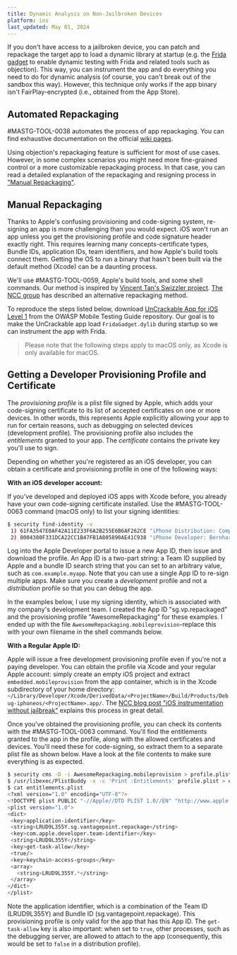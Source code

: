 ```yaml
---
title: Dynamic Analysis on Non-Jailbroken Devices
platform: ios
last_updated: May 01, 2024
---
```


If you don't have access to a jailbroken device, you can patch and repackage the target app to load a dynamic library at startup (e.g. the [Frida gadget](https://www.frida.re/docs/gadget/ "Frida Gadget") to enable dynamic testing with Frida and related tools such as objection). This way, you can instrument the app and do everything you need to do for  dynamic analysis (of course, you can't break out of the sandbox this way). However, this technique only works if the app binary isn't FairPlay-encrypted (i.e., obtained from the App Store).

## Automated Repackaging

#MASTG-TOOL-0038 automates the process of app repackaging. You can find exhaustive documentation on the official [wiki pages](https://github.com/sensepost/objection/wiki "Objection - Documentation").

Using objection's repackaging feature is sufficient for most of use cases. However, in some complex scenarios you might need more fine-grained control or a more customizable repackaging process. In that case, you can read a detailed explanation of the repackaging and resigning process in ["Manual Repackaging"](#manual-repackaging).

## Manual Repackaging

Thanks to Apple's confusing provisioning and code-signing system, re-signing an app is more challenging than you would expect. iOS won't run an app unless you get the provisioning profile and code signature header exactly right. This requires learning many concepts-certificate types, Bundle IDs, application IDs, team identifiers, and how Apple's build tools connect them. Getting the OS to run a binary that hasn't been built via the default method (Xcode) can be a daunting process.

We'll use #MASTG-TOOL-0059, Apple's build tools, and some shell commands. Our method is inspired by [Vincent Tan's Swizzler project](https://github.com/vtky/Swizzler2/ "Swizzler"). [The NCC group](https://research.nccgroup.com/2016/10/12/ios-instrumentation-without-jailbreak/ "NCC blog - iOS instrumentation without jailbreak") has described an alternative repackaging method.

To reproduce the steps listed below, download [UnCrackable App for iOS Level 1](../../apps/ios/MASTG-APP-0025.md "UnCrackable App for iOS Level 1") from the OWASP Mobile Testing Guide repository. Our goal is to make the UnCrackable app load `FridaGadget.dylib` during startup so we can instrument the app with Frida.

> Please note that the following steps apply to macOS only, as Xcode is only available for macOS.

## Getting a Developer Provisioning Profile and Certificate

The _provisioning profile_ is a plist file signed by Apple, which adds your code-signing certificate to its list of accepted certificates on one or more devices. In other words, this represents Apple explicitly allowing your app to run for certain reasons, such as debugging on selected devices (development profile). The provisioning profile also includes the _entitlements_ granted to your app. The _certificate_ contains the private key you'll use to sign.

Depending on whether you're registered as an iOS developer, you can obtain a certificate and provisioning profile in one of the following ways:

**With an iOS developer account:**

If you've developed and deployed iOS apps with Xcode before, you already have your own code-signing certificate installed. Use the #MASTG-TOOL-0063 command (macOS only) to list your signing identities:

```bash
$ security find-identity -v
 1) 61FA3547E0AF42A11E233F6A2B255E6B6AF262CE "iPhone Distribution: Company Name Ltd."
 2) 8004380F331DCA22CC1B47FB1A805890AE41C938 "iPhone Developer: Bernhard Müller (RV852WND79)"
```

Log into the Apple Developer portal to issue a new App ID, then issue and download the profile. An App ID is a two-part string: a Team ID supplied by Apple and a bundle ID search string that you can set to an arbitrary value, such as `com.example.myapp`. Note that you can use a single App ID to re-sign multiple apps. Make sure you create a _development_ profile and not a _distribution_ profile so that you can debug the app.

In the examples below, I use my signing identity, which is associated with my company's development team. I created the App ID "sg.vp.repackaged" and the provisioning profile "AwesomeRepackaging" for these examples. I ended up with the file `AwesomeRepackaging.mobileprovision`-replace this with your own filename in the shell commands below.

**With a Regular Apple ID:**

Apple will issue a free development provisioning profile even if you're not a paying developer. You can obtain the profile via Xcode and your regular Apple account: simply create an empty iOS project and extract `embedded.mobileprovision` from the app container, which is in the Xcode subdirectory of your home directory: `~/Library/Developer/Xcode/DerivedData/<ProjectName>/Build/Products/Debug-iphoneos/<ProjectName>.app/`. The [NCC blog post "iOS instrumentation without jailbreak"](https://www.nccgroup.trust/au/about-us/newsroom-and-events/blogs/2016/october/ios-instrumentation-without-jailbreak/ "iOS instrumentation without jailbreak") explains this process in great detail.

Once you've obtained the provisioning profile, you can check its contents with the #MASTG-TOOL-0063 command. You'll find the entitlements granted to the app in the profile, along with the allowed certificates and devices. You'll need these for code-signing, so extract them to a separate plist file as shown below. Have a look at the file contents to make sure everything is as expected.

```bash
$ security cms -D -i AwesomeRepackaging.mobileprovision > profile.plist
$ /usr/libexec/PlistBuddy -x -c 'Print :Entitlements' profile.plist > entitlements.plist
$ cat entitlements.plist
<?xml version="1.0" encoding="UTF-8"?>
<!DOCTYPE plist PUBLIC "-//Apple//DTD PLIST 1.0//EN" "http://www.apple.com/DTDs/PropertyList-1.0.dtd">
<plist version="1.0">
<dict>
 <key>application-identifier</key>
 <string>LRUD9L355Y.sg.vantagepoint.repackage</string>
 <key>com.apple.developer.team-identifier</key>
 <string>LRUD9L355Y</string>
 <key>get-task-allow</key>
 <true/>
 <key>keychain-access-groups</key>
 <array>
   <string>LRUD9L355Y.*</string>
 </array>
</dict>
</plist>
```

Note the application identifier, which is a combination of the Team ID (LRUD9L355Y) and Bundle ID (sg.vantagepoint.repackage). This provisioning profile is only valid for the app that has this App ID. The `get-task-allow` key is also important: when set to `true`, other processes, such as the debugging server, are allowed to attach to the app (consequently, this would be set to `false` in a distribution profile).

